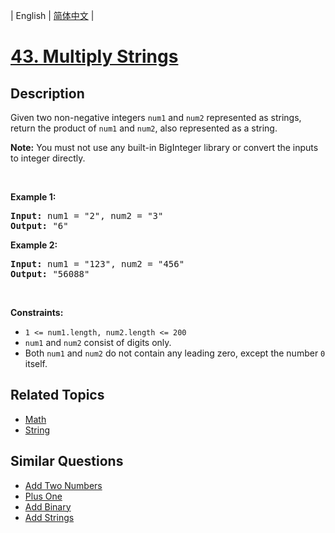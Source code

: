 
| English | [简体中文](README.md) |

# [43. Multiply Strings](https://leetcode-cn.com/problems/multiply-strings/)

## Description

<p>Given two non-negative integers <code>num1</code> and <code>num2</code> represented as strings, return the product of <code>num1</code> and <code>num2</code>, also represented as a string.</p>

<p><strong>Note:</strong>&nbsp;You must not use any built-in BigInteger library or convert the inputs to integer directly.</p>

<p>&nbsp;</p>
<p><strong>Example 1:</strong></p>
<pre><strong>Input:</strong> num1 = "2", num2 = "3"
<strong>Output:</strong> "6"
</pre><p><strong>Example 2:</strong></p>
<pre><strong>Input:</strong> num1 = "123", num2 = "456"
<strong>Output:</strong> "56088"
</pre>
<p>&nbsp;</p>
<p><strong>Constraints:</strong></p>

<ul>
	<li><code>1 &lt;= num1.length, num2.length &lt;= 200</code></li>
	<li><code>num1</code> and <code>num2</code> consist of digits only.</li>
	<li>Both <code>num1</code> and <code>num2</code>&nbsp;do not contain any leading zero, except the number <code>0</code> itself.</li>
</ul>


## Related Topics

- [Math](https://leetcode-cn.com/tag/math)
- [String](https://leetcode-cn.com/tag/string)

## Similar Questions

- [Add Two Numbers](../add-two-numbers/README_EN.md)
- [Plus One](../plus-one/README_EN.md)
- [Add Binary](../add-binary/README_EN.md)
- [Add Strings](../add-strings/README_EN.md)
